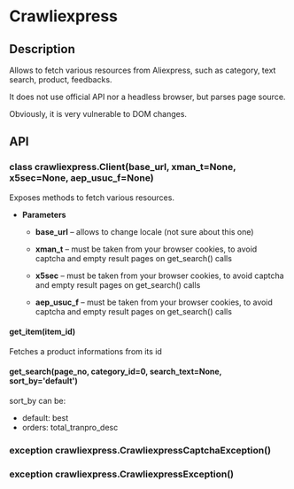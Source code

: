# Crawliexpress

## Description

Allows to fetch various resources from Aliexpress, such as category, text search, product, feedbacks.

It does not use official API nor a headless browser, but parses page source.

Obviously, it is very vulnerable to DOM changes.

## API


### class crawliexpress.Client(base_url, xman_t=None, x5sec=None, aep_usuc_f=None)
Exposes methods to fetch various resources.


* **Parameters**

    
    * **base_url** – allows to change locale (not sure about this one)


    * **xman_t** – must be taken from your browser cookies, to avoid captcha and empty result pages on get_search() calls


    * **x5sec** – must be taken from your browser cookies, to avoid captcha and empty result pages on get_search() calls


    * **aep_usuc_f** – must be taken from your browser cookies, to avoid captcha and empty result pages on get_search() calls



#### get_item(item_id)
Fetches a product informations from its id


#### get_search(page_no, category_id=0, search_text=None, sort_by='default')
sort_by can be:
- default: best
- orders: total_tranpro_desc


### exception crawliexpress.CrawliexpressCaptchaException()

### exception crawliexpress.CrawliexpressException()
